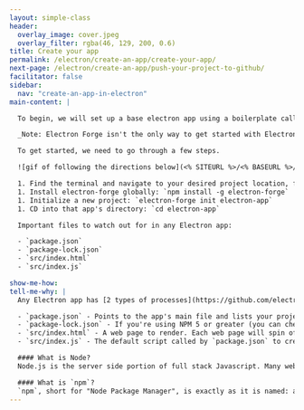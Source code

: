 ```yaml
---
layout: simple-class
header:
  overlay_image: cover.jpeg
  overlay_filter: rgba(46, 129, 200, 0.6)
title: Create your app
permalink: /electron/create-an-app/create-your-app/
next-page: /electron/create-an-app/push-your-project-to-github/
facilitator: false
sidebar:
  nav: "create-an-app-in-electron"
main-content: |

  To begin, we will set up a base electron app using a boilerplate called [electron-forge](https://electronforge.io/).

  _Note: Electron Forge isn't the only way to get started with Electron! There are other resources, like [Electron Quick Start](https://github.com/electron/electron-quick-start)._

  To get started, we need to go through a few steps.

  ![gif of following the directions below](<% SITEURL %>/<% BASEURL %>/images/gifs/electron/electron1-createapp.gif)

  1. Find the terminal and navigate to your desired project location, for example: `cd ~/` will navigate to your home directory.
  1. Install electron-forge globally: `npm install -g electron-forge`
  1. Initialize a new project: `electron-forge init electron-app`
  1. CD into that app's directory: `cd electron-app`

  Important files to watch out for in any Electron app:

  - `package.json`
  - `package-lock.json`
  - `src/index.html`
  - `src/index.js`

show-me-how:
tell-me-why: |
  Any Electron app has [2 types of processes](https://github.com/electron/electron/blob/master/docs/tutorial/quick-start.md) that interact with each other. The main process, initialized by `package.json`, and a renderer process generated by each web page.

  - `package.json` - Points to the app's main file and lists your project's details and dependencies.
  - `package-lock.json` - If you're using NPM 5 or greater (you can check by running `npm -v`), you'll also get a [`package-lock.json` file](https://docs.npmjs.com/files/package-lock.json). This file aims to keep versions of dependencies identical across projects.
  - `src/index.html` - A web page to render. Each web page will spin off its own renderer process.
  - `src/index.js` - The default script called by `package.json` to create windows and handle system events. Runs the app's main process.

  #### What is Node?
  Node.js is the server side portion of full stack Javascript. Many websites are powered with Node, and it powers things on Electron as well. [Node.js documentation](https://nodejs.org/en/docs/) is full of information that explain its functionality and purpose.

  #### What is `npm`?
  `npm`, short for "Node Package Manager", is exactly as it is named: a manager for packages in Node. Dependencies and their versions are managed in apps through the `package.json` file, and downloaded through `npm`.
---
```

